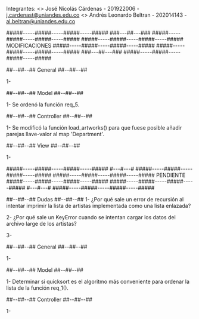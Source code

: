 Integrantes:
 <> José Nicolás Cárdenas - 201922006 - j.cardenast@uniandes.edu.co
 <> Andrés Leonardo Beltran - 202014143 - al.beltran@uniandes.edu.co



#####-----#####-----#####-----#####   ###---##---###   #####-----#####-----#####-----#####
#####-----#####-----#####-----#####   MODIFICACIONES   #####-----#####-----#####-----#####
#####-----#####-----#####-----#####   ###---##---###   #####-----#####-----#####-----#####


##--##--##  General  ##--##--##

 1- 


##--##--##  Model  ##--##--##

 1- Se ordenó la función req_5.



##--##--##  Controller  ##--##--##

 1- Se modificó la función load_artworks() para que fuese posible añadir parejas llave-valor al map 'Department'.


##--##--##  View  ##--##--##
 
 1- 


#####-----#####-----#####-----#####   #---#---#   #####-----#####-----#####-----#####
#####-----#####-----#####-----#####   PENDIENTE   #####-----#####-----#####-----#####
#####-----#####-----#####-----#####   #---#---#   #####-----#####-----#####-----#####


##--##--##  Dudas  ##--##--##
 1- ¿Por qué sale un error de recursión al intentar imprimir la lista de artistas implementada como una lista enlazada?

 2- ¿Por qué sale un KeyError cuando se intentan cargar los datos del archivo large de los artistas?

 3-


##--##--##  General  ##--##--##

 1- 


##--##--##  Model  ##--##--##

 1-  Determinar si quicksort es el algoritmo más conveniente para ordenar la lista de la función req_1().


##--##--##  Controller  ##--##--##

 1- 